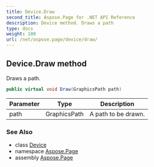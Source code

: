 ```yaml
---
title: Device.Draw
second_title: Aspose.Page for .NET API Reference
description: Device method. Draws a path
type: docs
weight: 180
url: /net/aspose.page/device/draw/
---
```

## Device.Draw method

Draws a path.

```csharp
public virtual void Draw(GraphicsPath path)
```

| Parameter | Type | Description |
| --- | --- | --- |
| path | GraphicsPath | A path to be drawn. |

### See Also

* class [Device](../)
* namespace [Aspose.Page](../../device/)
* assembly [Aspose.Page](../../../)


